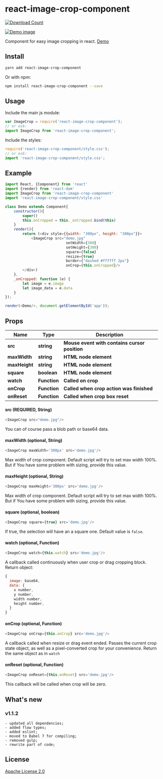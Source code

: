 # react-image-crop-component


[![Download Count](https://img.shields.io/npm/dt/react-image-crop-component.svg?style=flat-square)](http://www.npmjs.com/package/react-image-crop-component)

[![Demo image](https://s3.eu-central-1.amazonaws.com/serhiy/Github_repo/react-image-crop-component-2.gif)](https://exelban.github.io/react-image-crop-component)

Component for easy image cropping in react. [Demo](https://exelban.github.io/react-image-crop-component/)

## Install
```sh
yarn add react-image-crop-component
```  
Or with npm:  
```sh
npm install react-image-crop-component --save
```

## Usage
Include the main js module:  
```javascript
var ImageCrop = require('react-image-crop-component');
// or es6:
import ImageCrop from 'react-image-crop-component';
```

Include the styles:  
```javascript
require('react-image-crop-component/style.css');
// or es6:
import 'react-image-crop-component/style.css';
```


## Example
```javascript
import React, {Component} from 'react'
import {render} from 'react-dom'
import ImageCrop from 'react-image-crop-component'
import 'react-image-crop-component/style.css'

class Demo extends Component{
    constructor(){
        super()
        this.onCropped = this._onCropped.bind(this)
    }
    render(){
        return (<div style={{width: "300px", height: "300px"}}>
            <ImageCrop src="demo.jpg"
                            setWidth={300} 
                            setHeight={300} 
                            square={false} 
                            resize={true}
                            border={"dashed #ffffff 2px"}
                            onCrop={this.onCropped}/>
        </div>)
    },
    _onCropped: function (e) {
        let image = e.image
        let image_data = e.data
    }
});

render(<Demo/>, document.getElementById('app'));
```

## Props
**Name** | **Type** | **Description**
--- | --- | ---
**src** | **string** | **Mouse event with contains cursor position**
**maxWidth** | **string** | **HTML node element**
**maxHeight** | **string** | **HTML node element**
**square** | **boolean** | **HTML node element**
**watch** | **Function** | **Called on crop**
**onCrop** | **Function** | **Called when crop action was finished**
**onReset** | **Function** | **Called when crop box reset**

#### src (REQUIRED, String)  
```javascript
<ImageCrop src="demo.jpg"/>
```
You can of course pass a blob path or base64 data.

#### maxWidth (optional, String)  
```javascript
<ImageCrop maxWidth='300px' src='demo.jpg'/>
```
Max width of crop component. Default script will try to set max width 100%. But if You have some problem with sizing, provide this value.

#### maxHeight (optional, String)  
```javascript
<ImageCrop maxHeight='300px' src='demo.jpg'/>
```
Max width of crop component. Default script will try to set max width 100%. But if You have some problem with sizing, provide this value.

#### square (optional, boolean)  
```javascript
<ImageCrop square={true} src='demo.jpg'/>
```
If true, the selection will have an a square one. Default value is ```false```.

#### watch (optional, Function)  
```javascript
<ImageCrop watch={this.watch} src='demo.jpg'/>
```
A callback called continuously when user crop or drag cropping block. Return object:  
```javascript
{
  image: base64,
  data: {
    x number,
    y number,
    width number,
    height number,
  }
}
```

#### onCrop (optional, Function)  
```javascript
<ImageCrop onCrop={this.onCrop} src='demo.jpg'/>
```
A callback called when resize or drag event ended. Passes the current crop state object, as well as a pixel-converted crop for your convenience. Return the same object as in ```watch```

#### onReset (optional, Function)  
```javascript
<ImageCrop onReset={this.onReset} src='demo.jpg'/>
```
This callback will be called when crop will be zero.

## What's new
### v1.1.2
    - updated all dependencies;
    - added flow types;
    - added eslint;
    - moved to Babel 7 for compiling;
    - removed gulp;
    - rewrite part of code;


## License
[Apache License 2.0](https://github.com/exelban/react-image-crop-component/blob/master/LICENSE)
